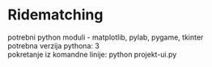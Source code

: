 # Ridematching
potrebni python moduli - matplotlib, pylab, pygame, tkinter  
potrebna verzija pythona: 3  
pokretanje iz komandne linije: python projekt-ui.py
